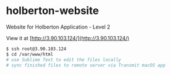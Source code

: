 # holberton-website

Website for Holberton Application - Level 2

View it at [http://3.90.103.124/](http://3.90.103.124/)

```bash
$ ssh root@3.90.103.124
$ cd /var/www/html
# use Sublime Text to edit the files locally
# sync finished files to remote server via Transmit macOS app
```
